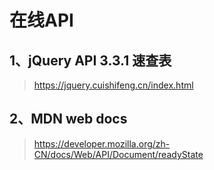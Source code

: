 # 在线API

## 1、jQuery API 3.3.1 速查表
> https://jquery.cuishifeng.cn/index.html

## 2、MDN web docs
> https://developer.mozilla.org/zh-CN/docs/Web/API/Document/readyState